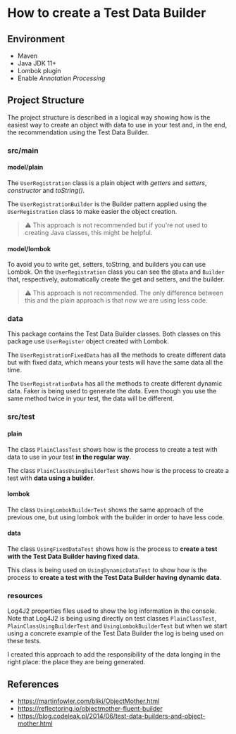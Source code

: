 # How to create a Test Data Builder

## Environment

 * Maven
 * Java JDK 11+
 * Lombok plugin
 * Enable _Annotation Processing_
 
## Project Structure
The project structure is described in a logical way showing how is the easiest way to create an object with data to use in your test and, in the end, the recommendation using the Test Data Builder. 

### src/main

#### model/plain
The `UserRegistration` class is a plain object with _getters_ and _setters_, _constructor_ and _toString()_.

The `UserRegistrationBuilder` is the Builder pattern applied using the `UserRegistration` class to make easier the object creation.

> :warning: This approach is not recommended but if you're not used to creating Java classes, this might be helpful.

#### model/lombok
To avoid you to write get, setters, toString, and builders you can use Lombok.
On the `UserRegistration` class you can see the `@Data` and `Builder` that, respectively, automatically create the get 
and setters, and the builder.

> :warning: This approach is not recommended. The only difference between this and the plain approach is that now we are 
using less code.

### data
This package contains the Test Data Builder classes.
Both classes on this package use `UserRegister` object created with Lombok.

The `UserRegistrationFixedData` has all the methods to create different data but with fixed data, 
which means your tests will have the same data all the time.

The `UserRegistrationData` has all the methods to create different dynamic data. Faker is being used to generate the data.
Even though you use the same method twice in your test, the data will be different.

### src/test

#### plain
The class `PlainClassTest` shows how is the process to create a test with data to use in your test **in the regular way**.

The class `PlainClassUsingBuilderTest` shows how is the process to create a test with **data using a builder**.

#### lombok
The class `UsingLombokBuilderTest` shows the same approach of the previous one, but using lombok with the builder in order to have less code.

#### data
The class `UsingFixedDataTest` shows how is the process to **create a test with the Test Data Builder having fixed data**.

This class is being used on `UsingDynamicDataTest` to show how is the process to **create a test with the Test Data Builder having dynamic data**.

### resources
Log4J2 properties files used to show the log information in the console.
Note that Log4J2 is being using directly on test classes `PlainClassTest`, `PlainClassUsingBuilderTest` and `UsingLombokBuilderTest` but when we 
start using a concrete example of the Test Data Builder the log is being used on these tests.

I created this approach to add the responsibility of the data longing in the right place: the place they are being generated.

## References
 * https://martinfowler.com/bliki/ObjectMother.html
 * https://reflectoring.io/objectmother-fluent-builder
 * https://blog.codeleak.pl/2014/06/test-data-builders-and-object-mother.html

